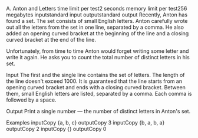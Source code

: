 A. Anton and Letters
time limit per test2 seconds
memory limit per test256 megabytes
inputstandard input
outputstandard output
Recently, Anton has found a set. The set consists of small English letters. Anton carefully wrote out all the letters from the set in one line, separated by a comma. He also added an opening curved bracket at the beginning of the line and a closing curved bracket at the end of the line.

Unfortunately, from time to time Anton would forget writing some letter and write it again. He asks you to count the total number of distinct letters in his set.

Input
The first and the single line contains the set of letters. The length of the line doesn't exceed 1000. It is guaranteed that the line starts from an opening curved bracket and ends with a closing curved bracket. Between them, small English letters are listed, separated by a comma. Each comma is followed by a space.

Output
Print a single number — the number of distinct letters in Anton's set.

Examples
inputCopy
{a, b, c}
outputCopy
3
inputCopy
{b, a, b, a}
outputCopy
2
inputCopy
{}
outputCopy
0